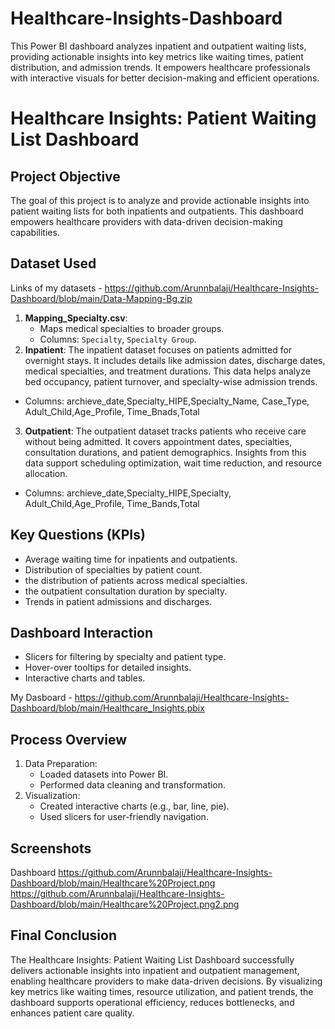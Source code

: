 # Healthcare-Insights-Dashboard
This Power BI dashboard analyzes inpatient and outpatient waiting lists, providing actionable insights into key metrics like waiting times, patient distribution, and admission trends. It empowers healthcare professionals with interactive visuals for better decision-making and efficient operations.
# Healthcare Insights: Patient Waiting List Dashboard

## Project Objective
The goal of this project is to analyze and provide actionable insights into patient waiting lists for both inpatients and outpatients. This dashboard empowers healthcare providers with data-driven decision-making capabilities.

## Dataset Used
Links of my datasets - https://github.com/Arunnbalaji/Healthcare-Insights-Dashboard/blob/main/Data-Mapping-Bg.zip
1. **Mapping_Specialty.csv**:
   - Maps medical specialties to broader groups.
   - Columns: `Specialty`, `Specialty Group`.
2. **Inpatient**: The inpatient dataset focuses on patients admitted for overnight stays. It includes details like admission dates, discharge dates, medical specialties, and treatment durations. This data helps analyze bed occupancy, patient turnover, and specialty-wise admission trends.
  - Columns: archieve_date,Specialty_HIPE,Specialty_Name, Case_Type, Adult_Child,Age_Profile, Time_Bnads,Total
3. **Outpatient**: The outpatient dataset tracks patients who receive care without being admitted. It covers appointment dates, specialties, consultation durations, and patient demographics. Insights from this data support scheduling optimization, wait time reduction, and resource allocation.
- Columns: archieve_date,Specialty_HIPE,Specialty, Adult_Child,Age_Profile, Time_Bands,Total
## Key Questions (KPIs)
- Average waiting time for inpatients and outpatients.
- Distribution of specialties by patient count.
- the distribution of patients across medical specialties.
- the outpatient consultation duration by specialty.
- Trends in patient admissions and discharges.

## Dashboard Interaction
- Slicers for filtering by specialty and patient type.
- Hover-over tooltips for detailed insights.
- Interactive charts and tables.

My Dasboard - https://github.com/Arunnbalaji/Healthcare-Insights-Dashboard/blob/main/Healthcare_Insights.pbix

## Process Overview
1. Data Preparation:
   - Loaded datasets into Power BI.
   - Performed data cleaning and transformation.
2. Visualization:
   - Created interactive charts (e.g., bar, line, pie).
   - Used slicers for user-friendly navigation.

## Screenshots
Dashboard 
https://github.com/Arunnbalaji/Healthcare-Insights-Dashboard/blob/main/Healthcare%20Project.png
https://github.com/Arunnbalaji/Healthcare-Insights-Dashboard/blob/main/Healthcare%20Project.png2.png

## Final Conclusion
The Healthcare Insights: Patient Waiting List Dashboard successfully delivers actionable insights into inpatient and outpatient management, enabling healthcare providers to make data-driven decisions. By visualizing key metrics like waiting times, resource utilization, and patient trends, the dashboard supports operational efficiency, reduces bottlenecks, and enhances patient care quality.


